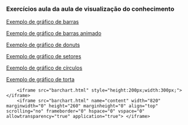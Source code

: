 <!DOCTYPE html>
<html>
   <head>
   </head>

   <body>
        <svg width = "400" height = "400"></svg>
        <H3>Exercícios aula da aula de visualização do conhecimento </H3>
        <p><a href="baschart.html">Exemplo de gráfico de barras</a></p>
        <p><a href="animated_baschart.html">Exemplo de gráfico de barras animado</a></p>
        <p><a href="donutchart.html">Exemplo de gráfico de donuts</a></p>
        <p><a href="circlechart.html">Exemplo de gráfico de setores</a></p>
        <p><a href="lineghaph.html">Exemplo de gráfico de círculos</a></p>
        <p><a href="piechart.html">Exemplo de gráfico de torta</a></p>

        <iframe src="barchart.html" style="height:200px;width:300px;"></iframe> 
        <iframe src="barchart.html" name="content" width="820" marginwidth="0" height="260" marginheight="0" align="top" scrolling="no" frameborder="0" hspace="0" vspace="0" allowtransparency="true" application="true"> </iframe>

     
   </body>
</html>
